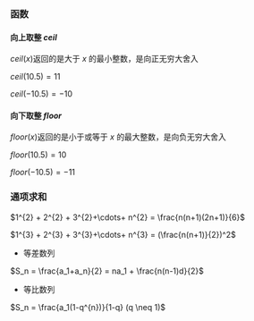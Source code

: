 <!--
 * @Description: 
 * @Version: 1.0
 * @Autor: DaLao
 * @Email: dalao_li@163.com
 * @Date: 2021-01-28 23:05:03
 * @LastEditors: dalao
 * @LastEditTime: 2022-04-03 22:54:05
-->

### 函数

#### 向上取整 $ceil$ 

$ceil(x)$返回的是大于 $x$ 的最小整数，是向正无穷大舍入

$ceil(10.5) = 11$

$ceil(-10.5) = -10$



#### 向下取整 $floor$ 

$floor(x)$返回的是小于或等于 $x$ 的最大整数，是向负无穷大舍入

$floor(10.5) = 10$

$floor(-10.5) = -11$



### 通项求和

$1^{2} + 2^{2} + 3^{2}+\cdots+ n^{2} = \frac{n(n+1)(2n+1)}{6}$

$1^{3} + 2^{3} + 3^{3}+\cdots+ n^{3} = (\frac{n(n+1)}{2})^2$

- 等差数列

$S_n = \frac{a_1+a_n}{2} = na_1 + \frac{n(n-1)d}{2}$

- 等比数列

$S_n = \frac{a_1(1-q^{n})}{1-q} (q \neq 1)$

